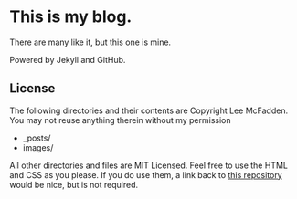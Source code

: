 # This is my blog.

There are many like it, but this one is mine.

Powered by Jekyll and GitHub.

## License

The following directories and their contents are Copyright Lee McFadden.  You
may not reuse anything therein without my permission

* \_posts/
* images/

All other directories and files are MIT Licensed.  Feel free to use the HTML 
and CSS as you please.  If you do use them, a link back to 
[this repository](http://github.com/splee/splee.github.com/) would be nice, but
is not required.
